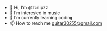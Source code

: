 - 👋 Hi, I’m @zarlipzz
- 👀 I’m interested in music
- 🌱 I’m currently learning coding
- 📫 How to reach me guitar30255@gmail.com

<!---
zarlipzz/zarlipzz is a ✨ special ✨ repository because its `README.md` (this file) appears on your GitHub profile.
You can click the Preview link to take a look at your changes.
--->
